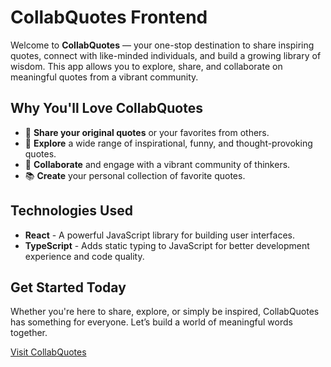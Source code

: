 

# CollabQuotes Frontend

Welcome to **CollabQuotes** — your one-stop destination to share inspiring quotes, connect with like-minded individuals, and build a growing library of wisdom. This app allows you to explore, share, and collaborate on meaningful quotes from a vibrant community.

## Why You'll Love CollabQuotes

- 📝 **Share your original quotes** or your favorites from others.
- 🌟 **Explore** a wide range of inspirational, funny, and thought-provoking quotes.
- 🤝 **Collaborate** and engage with a vibrant community of thinkers.
- 📚 **Create** your personal collection of favorite quotes.

## Technologies Used

- **React** - A powerful JavaScript library for building user interfaces.
- **TypeScript** - Adds static typing to JavaScript for better development experience and code quality.

## Get Started Today

Whether you're here to share, explore, or simply be inspired, CollabQuotes has something for everyone. Let’s build a world of meaningful words together.

[Visit CollabQuotes](https://collab-quotes.vercel.app/)  
